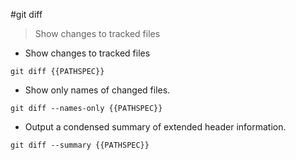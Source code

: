 #git diff

> Show changes to tracked files

- Show changes to tracked files

`git diff {{PATHSPEC}}`

- Show only names of changed files.

`git diff --names-only {{PATHSPEC}}`

- Output a condensed summary of extended header information.

`git diff --summary {{PATHSPEC}}`